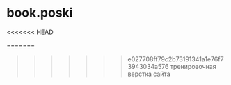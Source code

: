 # book.poski
<<<<<<< HEAD

=======
>>>>>>> e027708ff79c2b73191341a1e76f73943034a576
тренировочная верстка сайта
